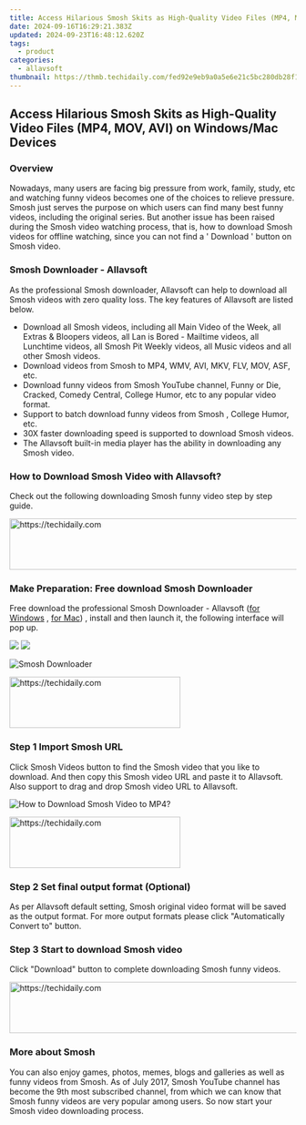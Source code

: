 ```yaml
---
title: Access Hilarious Smosh Skits as High-Quality Video Files (MP4, MOV, AVI) on Windows/Mac Devices
date: 2024-09-16T16:29:21.383Z
updated: 2024-09-23T16:48:12.620Z
tags:
  - product
categories:
  - allavsoft
thumbnail: https://thmb.techidaily.com/fed92e9eb9a0a5e6e21c5bc280db28f15e68b19782ea8ac6138fc17b8fe856f7.jpg
---
```


## Access Hilarious Smosh Skits as High-Quality Video Files (MP4, MOV, AVI) on Windows/Mac Devices

### Overview

Nowadays, many users are facing big pressure from work, family, study, etc and watching funny videos becomes one of the choices to relieve pressure. Smosh just serves the purpose on which users can find many best funny videos, including the original series. But another issue has been raised during the Smosh video watching process, that is, how to download Smosh videos for offline watching, since you can not find a ' Download ' button on Smosh video.

### Smosh Downloader - Allavsoft

As the professional Smosh downloader, Allavsoft can help to download all Smosh videos with zero quality loss. The key features of Allavsoft are listed below.

* Download all Smosh videos, including all Main Video of the Week, all Extras & Bloopers videos, all Lan is Bored - Mailtime videos, all Lunchtime videos, all Smosh Pit Weekly videos, all Music videos and all other Smosh videos.
* Download videos from Smosh to MP4, WMV, AVI, MKV, FLV, MOV, ASF, etc.
* Download funny videos from Smosh YouTube channel, Funny or Die, Cracked, Comedy Central, College Humor, etc to any popular video format.
* Support to batch download funny videos from Smosh , College Humor, etc.
* 30X faster downloading speed is supported to download Smosh videos.
* The Allavsoft built-in media player has the ability in downloading any Smosh video.

### How to Download Smosh Video with Allavsoft?

Check out the following downloading Smosh funny video step by step guide.

<!-- affiliate ads begin -->
<a href="https://laganoo.pxf.io/c/5597632/1528696/16446" target="_top" id="1528696">
  <img src="//a.impactradius-go.com/display-ad/16446-1528696" border="0" alt="https://techidaily.com" width="728" height="90"/>
</a>
<img height="0" width="0" src="https://laganoo.pxf.io/i/5597632/1528696/16446" style="position:absolute;visibility:hidden;" border="0" />
<!-- affiliate ads end -->

### Make Preparation: Free download Smosh Downloader

Free download the professional Smosh Downloader - Allavsoft ([for Windows](https://tools.techidaily.com/allavsoft/products/) , [for Mac](https://tools.techidaily.com/allavsoft/products/)) , install and then launch it, the following interface will pop up.

[![](https://www.allavsoft.com/how-to/../images/how-to/free-download-win.jpg)](https://tools.techidaily.com/allavsoft/products/) [![](https://www.allavsoft.com/how-to/../images/how-to/free-download-mac.jpg)](https://tools.techidaily.com/allavsoft/products/)

![Smosh Downloader](https://www.allavsoft.com/how-to/../images/allavsoft/screen-shot-600.jpg)

<!-- affiliate ads begin -->
<a href="https://aligracehair.sjv.io/c/5597632/2087248/19272" target="_top" id="2087248">
  <img src="//a.impactradius-go.com/display-ad/19272-2087248" border="0" alt="https://techidaily.com" width="300" height="90"/>
</a>
<img height="0" width="0" src="https://aligracehair.sjv.io/i/5597632/2087248/19272" style="position:absolute;visibility:hidden;" border="0" />
<!-- affiliate ads end -->

### Step 1 Import Smosh URL

Click Smosh Videos button to find the Smosh video that you like to download. And then copy this Smosh video URL and paste it to Allavsoft. Also support to drag and drop Smosh video URL to Allavsoft.

![How to Download Smosh Video to MP4?](https://www.allavsoft.com/how-to/../images/how-to/download-rtmp-video/download-rtmp-video.jpg)

<!-- affiliate ads begin -->
<a href="https://aligracehair.sjv.io/c/5597632/1886044/19272" target="_top" id="1886044">
  <img src="//a.impactradius-go.com/display-ad/19272-1886044" border="0" alt="https://techidaily.com" width="300" height="90"/>
</a>
<img height="0" width="0" src="https://aligracehair.sjv.io/i/5597632/1886044/19272" style="position:absolute;visibility:hidden;" border="0" />
<!-- affiliate ads end -->

### Step 2 Set final output format (Optional)

As per Allavsoft default setting, Smosh original video format will be saved as the output format. For more output formats please click "Automatically Convert to" button.

### Step 3 Start to download Smosh video

Click "Download" button to complete downloading Smosh funny videos.

<!-- affiliate ads begin -->
<a href="https://ephamedtechinc.pxf.io/c/5597632/2130533/26400" target="_top" id="2130533">
  <img src="//a.impactradius-go.com/display-ad/26400-2130533" border="0" alt="https://techidaily.com" width="728" height="90"/>
</a>
<img height="0" width="0" src="https://ephamedtechinc.pxf.io/i/5597632/2130533/26400" style="position:absolute;visibility:hidden;" border="0" />
<!-- affiliate ads end -->

### More about Smosh

You can also enjoy games, photos, memes, blogs and galleries as well as funny videos from Smosh. As of July 2017, Smosh YouTube channel has become the 9th most subscribed channel, from which we can know that Smosh funny videos are very popular among users. So now start your Smosh video downloading process.

<ins class="adsbygoogle"
     style="display:block"
     data-ad-format="autorelaxed"
     data-ad-client="ca-pub-7571918770474297"
     data-ad-slot="1223367746"></ins>

<ins class="adsbygoogle"
     style="display:block"
     data-ad-client="ca-pub-7571918770474297"
     data-ad-slot="8358498916"
     data-ad-format="auto"
     data-full-width-responsive="true"></ins>



